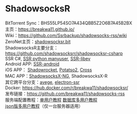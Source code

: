 <h1>ShadowsocksR</h1>
<p>BitTorrent Sync：BHS55LP54SO7A434QBB5Z2O6B7A45B2BX<br>
主页：<a href="https://breakwa11.github.io/">https://breakwa11.github.io/</a><br>  
Wiki：<a href="https://github.com/Ssrbackup/shadowsocks-rss/wiki">https://github.com/Ssrbackup/shadowsocks-rss/wiki</a><br>
ZeroNet主页：<a href="http://127.0.0.1:43110/shadowsocksr.bit">shadowsocksr.bit</a><br>
ShadowsocksR主要分支：<a href="https://github.com/shadowsocksrr/shadowsocksr-csharp">https://github.com/shadowsocksrr/shadowsocksr-csharp</a><br>
SSR C#, <a href="https://github.com/shadowsocksrr/shadowsocksr/tree/manyuser">
SSR python manyuser</a>, <a href="https://github.com/shadowsocksr/shadowsocksrr-libev">SSR-libev</a><br>
Android APP: <a href="https://github.com/shadowsocksr/shadowsocksrr-android/releases">SSR-android</a><br>
iOS APP： <a href="https://itunes.apple.com/us/app/shadowrocket/id932747118">Shadowrocket</a>, <a href="https://download.potatso.com">Potatso2</a>, <a href="https://itunes.apple.com/cn/app/cross-shadowsocks-proxy-client/id1194595243">Cross</a><br>
MAC APP：<a href="https://github.com/qinyuhang/ShadowsocksX-NG/releases">ShadowsocksX-NG</a>, 
<ahref="https://github.com/yichengchen/ShadowsocksX-R/releases">ShadowsocksX-R</a><br>
其它跨平台分支：<a href="https://github.com/avege/avege">avege</a>, <a href="https://github.com/erguotou520/electron-ssr">electron-ssr</a><br>
Docker: <a href="https://hub.docker.com/r/breakwa11/shadowsocksr/">https://hub.docker.com/r/breakwa11/shadowsocksr/</a><br>
发布链接：<a href="https://github.com/breakwa11/shadowsocks-rss">https://github.com/breakwa11/shadowsocks-rss</a><br>
服务端配置教程：<a href="https://github.com/breakwa11/shadowsocks-rss/wiki/Server-Setup">单用户教程</a>
<a href="https://github.com/breakwa11/shadowsocks-rss/wiki/Server-Setup(manyuser-with-mysql)">数据库多用户教程</a><br>
<a href="https://github.com/breakwa11/shadowsocks-rss/wiki/Server-Setup(manyuser-with-mudbjson)">json版多用户教程</a>（仅一台服务器适用）</p>
